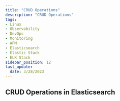 ```yaml
---
title: "CRUD Operations"
description: "CRUD Operations"
tags: 
- Linux
- Observability
- DevOps
- Monitoring 
- APM
- Elasticsearch
- Elastic Stack
- ELK Stack
sidebar_position: 12
last_update:
  date: 3/28/2023
---
```


## CRUD Operations in Elasticsearch
